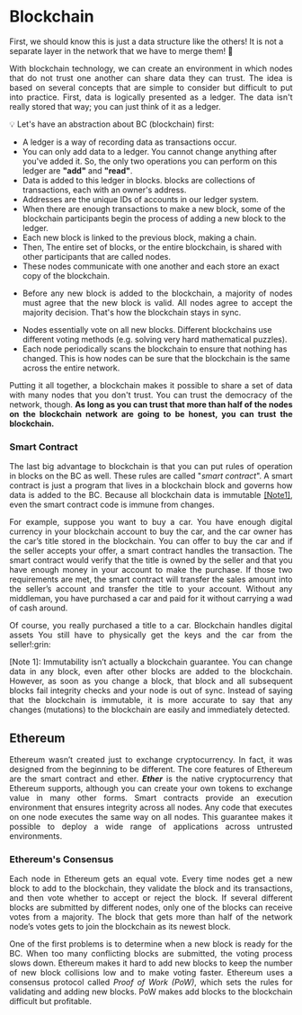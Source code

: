 # Blockchain

First, we should know this is just a data structure like the others! It is not a separate layer in the network that we have to merge them! :pinched_fingers: <br>
<p align="justify">
With blockchain technology, we can create an environment in which nodes that do not trust one another can share data they can trust. The idea is based on several concepts that are simple to consider but difficult to put into practice. First, data is logically presented as a ledger. The data isn't really stored that way; you can just think of it as a ledger.
</p>

:bulb: Let's have an abstraction about BC (blockchain) first:
* A ledger is a way of recording data as transactions occur.
* You can only add data to a ledger. You cannot change anything after you've added it. So, the only two operations you can perform on this ledger are <b>"add"</b> and <b>"read"</b>.
* Data is added to this ledger in blocks. blocks are collections of transactions, each with an owner's address.
* Addresses are the unique IDs of accounts in our ledger system.
* When there are enough transactions to make a new block, some of the blockchain participants begin the process of adding a new block to the ledger.
* Each new block is linked to the previous block, making a chain.
* Then, The entire set of blocks, or the entire blockchain, is shared with other participants that are called nodes.
* These nodes communicate with one another and each store an exact copy of the blockchain.
* <p align="justify">Before any new block is added to the blockchain, a majority of nodes must agree that the new block is valid. All nodes agree to accept the majority decision. That's how the blockchain stays in sync.</p>
* Nodes essentially vote on all new blocks. Different blockchains use different voting methods (e.g. solving very hard mathematical puzzles).
* Each node periodically scans the blockchain to ensure that nothing has changed. This is how nodes can be sure that the blockchain is the same across the entire network.

<p align="justify">
Putting it all together, a blockchain makes it possible to share a set of data with many nodes that you don't trust. You can trust the democracy of the network, though. <b>As long as you can trust that more than half of the nodes on the blockchain network are going to be honest, you can trust the blockchain.</b>
</p>

### Smart Contract
<p align="justify">
The last big advantage to blockchain is that you can put rules of operation in blocks on the BC as well. These rules are called "<em>smart contract</em>". A smart contract is just a program that lives in a blockchain block and governs how data is added to the BC. Because all blockchain data is immutable <a href="#footnote-1">[Note1]</a>, even the smart contract code is immune from changes.
</p>

<p align="justify">
  For example, suppose you want to buy a car. You have enough digital currency in your blockchain account to buy the car, and the car owner has the car’s title stored in the blockchain. You can offer to buy the car and if the seller accepts your offer, a smart contract handles the transaction.
The smart contract would verify that the title is owned by the seller and that you have enough money in your account to 
make the purchase. If those two requirements are met, the smart contract will
transfer the sales amount into the seller’s account and transfer the title to your
account. Without any middleman, you have purchased a car and paid for it without
carrying a wad of cash around.
</p>

<p align="justify">
Of course, you really purchased a title to a car. Blockchain handles digital assets You still have to physically get the keys and the car from the seller!:grin:
</p>

<p id="footnote-1" align="justify">[Note 1]: Immutability  isn’t  actually  a  blockchain  guarantee.  You  can  change
data in any block,  even after other blocks are added to the blockchain.
However, as soon as you change a block, that block and all subsequent blocks fail integrity checks  and  your  node  is  out  of  sync. 
 Instead  of  saying  that  the  blockchain  is 
immutable, it is more accurate to say that any changes (mutations) to the blockchain
are easily and immediately detected. </p>

## Ethereum
<p align="justify">
Ethereum wasn’t created just to exchange cryptocurrency. In fact, it was designed
from  the  beginning  to  be  different.  The  core  features  of  Ethereum  are  the 
smart  contract  and  ether. 
<b><em>Ether</em></b>  is  the  native  cryptocurrency  that  Ethereum
supports,  although  you  can  create  your  own  tokens  to  exchange  value  in  many 
other  forms. Smart  contracts  provide  an  execution  environment  that  ensures 
integrity across all nodes. Any code that executes on one node executes the same 
way  on  all  nodes.  This  guarantee  makes  it  possible  to  deploy  a  wide  range  of applications across untrusted environments.
</p>

### Ethereum's Consensus
<p align="justify">
 Each node in Ethereum gets an equal vote. Every time nodes get a new block to add to the blockchain, they validate the block and its
 transactions, and then vote whether to accept or reject the block. If several different
blocks are submitted by different nodes, only one of the blocks can receive votes 
from a majority. The block that gets more than half of the network node’s votes 
gets to join the blockchain as its newest block.
</p>

<p align="justify">
One of the first problems is to determine when a new block is ready for the
BC. When too many conflicting blocks are submitted, the voting process slows 
down. Ethereum makes it hard to add new blocks to keep the number of new block 
collisions  low  and  to  make  voting  faster. 
Ethereum  uses  a  consensus  protocol called 
<em>Proof of Work  (PoW)</em>, which  sets  the  rules  for  validating  and  adding  new 
blocks. PoW makes add blocks to the blockchain difficult but profitable.
</p>

<p align="justify">

</p>

